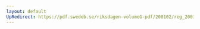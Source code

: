 ```yaml
---
layout: default
UpRedirect: https://pdf.swedeb.se/riksdagen-volumeG-pdf/200102/reg_200102/reg_200102_0476.pdf
---
```

